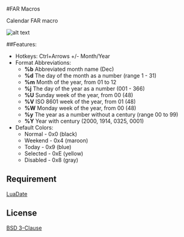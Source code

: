 #FAR Macros

Calendar FAR macro

![alt text](http://i80.fastpic.ru/big/2016/0513/f9/6e7b81bec378ab858f941d53eee659f9.png "Calendar")

##Features:

* Hotkeys: Ctrl+Arrows +/- Month/Year
* Format Abbreviations:
	* **%b**	Abbreviated month name (Dec)
	* **%d**	The day of the month as a number (range 1 - 31)
	* **%m**	Month of the year, from 01 to 12
	* **%j**	The day of the year as a number (001 - 366)
	* **%U**	Sunday week of the year, from 00 (48)
	* **%V**	ISO 8601 week of the year, from 01 (48)
	* **%W**	Monday week of the year, from 00 (48)
	* **%y**	The year as a number without a century (range 00 to 99)
	* **%Y**	Year with century (2000, 1914, 0325, 0001)
* Default Colors:
	* Normal - 0x0 (black)
	* Weekend - 0x4 (maroon)
	* Today - 0x9 (blue)
	* Selected - 0xE (yellow)
	* Disabled - 0x8 (gray)

## Requirement

[LuaDate](https://github.com/Tieske/date/)

## License

[BSD 3-Clause](https://opensource.org/licenses/BSD-3-Clause)

